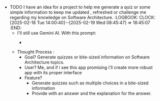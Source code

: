 - TODO I have an idea for a project to help me generate a quiz or some simple information to keep me updated , refreshed or challenge me regarding my knowledge on Software Architecture.
  :LOGBOOK:
  CLOCK: [2025-02-18 Tue 14:00:40]--[2025-02-19 Wed 08:45:47] =>  18:45:07
  :END:
	- I'll still use Gemini AI. With this prompt:
		- ```apl
		  ```
	- Thought Process :
		- Goal? Generate quizzes or bite-sized information on Software Architecture topics.
		- User? Me, and if i see this app promising i'll create more robust app with its proper interface
		- Feature?
			- Generate quizzes such as multiple choices in a bite-sized information
			- Provide with an answer and the explanation for the answer.